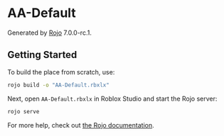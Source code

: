 # AA-Default
Generated by [Rojo](https://github.com/rojo-rbx/rojo) 7.0.0-rc.1.

## Getting Started
To build the place from scratch, use:

```bash
rojo build -o "AA-Default.rbxlx"
```

Next, open `AA-Default.rbxlx` in Roblox Studio and start the Rojo server:

```bash
rojo serve
```

For more help, check out [the Rojo documentation](https://rojo.space/docs).